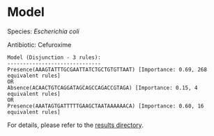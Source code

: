 
# Model

Species: *Escherichia coli*

Antibiotic: Cefuroxime

```
Model (Disjunction - 3 rules):
------------------------------
Presence(AAAGTATTTGCGAATTATCTGCTGTGTTAAT) [Importance: 0.69, 268 equivalent rules]
OR
Absence(ACAACTGTCAGGATAGCAGCCAGACCGTAGA) [Importance: 0.15, 4 equivalent rules]
OR
Presence(AAATAGTGATTTTTGAAGCTAATAAAAAACA) [Importance: 0.60, 16 equivalent rules]

```

For details, please refer to the [results directory](../../../../../results/scm_b/escherichia%20coli/cefuroxime/repeat_5/).


